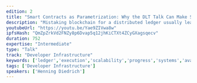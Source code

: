 ```yaml
---
edition: 2
title: "Smart Contracts as Parametrization: Why the DLT Talk Can Make Sense"
description: "Mistaking blockchain for a distributed ledger usually leads to wrong ideas and broken designs. Other technologies should usually be used to implement an immutable ledger. Especially if there is no use for smart contracts or on-chain code, using Ethereum would usually create too much overhead. However, a different use for smart contracts seems to be emerging that may not be along the lines they are currently understood: instead of facilitating self executing agreements and payments, they can be useful for user parametrization of complex workloads. Parameters of a system can ever only be as powerful as the code they are controlling. In platform systems, users will define parameters to control part of a pre-programmed environment in ways that they need it. Parameters often power creep from static values, over macros to full blown scripts. It’s along those lines that Lua developed from a parameter definition language into a powerful script language. Smart contracts seem to leak into a role where they extend the power of digitally signed parameters to trustable scripts, which can allow e.g. for more flexible controlling of the anonymous execution of analysis code against a provided data stream with full transparency for the data provider and execution guarantee for the code provider."
youtubeUrl: "https://youtu.be/Yae9ZIVwa8w"
ipfsHash: "QmZpZrkVd2FNZy8p6Dvap5q12jhKiCTXt4ZCyGXagsqecv"
duration: 752
expertise: "Intermediate"
type: "Talk"
track: "Developer Infrastructure"
keywords: ['ledger','execution','scalability','progress','systems','availability','language','resilience','init']
tags: ['Developer Infrastructure']
speakers: ['Henning Diedrich']
---
```

